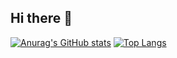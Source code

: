 ## Hi there 👋


[![Anurag's GitHub stats](https://github-readme-stats.vercel.app/api?username=faridun-dev)](https://github.com/anuraghazra/github-readme-stats) [![Top Langs](https://github-readme-stats.vercel.app/api/top-langs/?username=faridun-dev&layout=donut-vertical)](https://github.com/anuraghazra/github-readme-stats)
